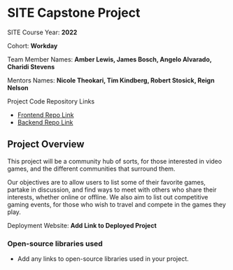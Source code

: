 # SITE Capstone Project

SITE Course Year: **2022**

Cohort: **Workday**

Team Member Names: **Amber Lewis, James Bosch, Angelo Alvarado, Charidi Stevens**

Mentors Names: **Nicole Theokari, Tim Kindberg, Robert Stosick, 
Reign Nelson**

Project Code Repository Links

* [Frontend Repo Link]()
* [Backend Repo Link]()

## Project Overview

This project will be a community hub of sorts, for those interested in video games, and the different communities that surround them. 

Our objectives are to allow users to list some of their favorite games, partake in discussion, and find ways to meet with others who share their interests, whether online or offline. We also aim to list out competitive gaming events, for those who wish to travel and compete in the games they play.

Deployment Website: **Add Link to Deployed Project**

### Open-source libraries used

- Add any links to open-source libraries used in your project.
